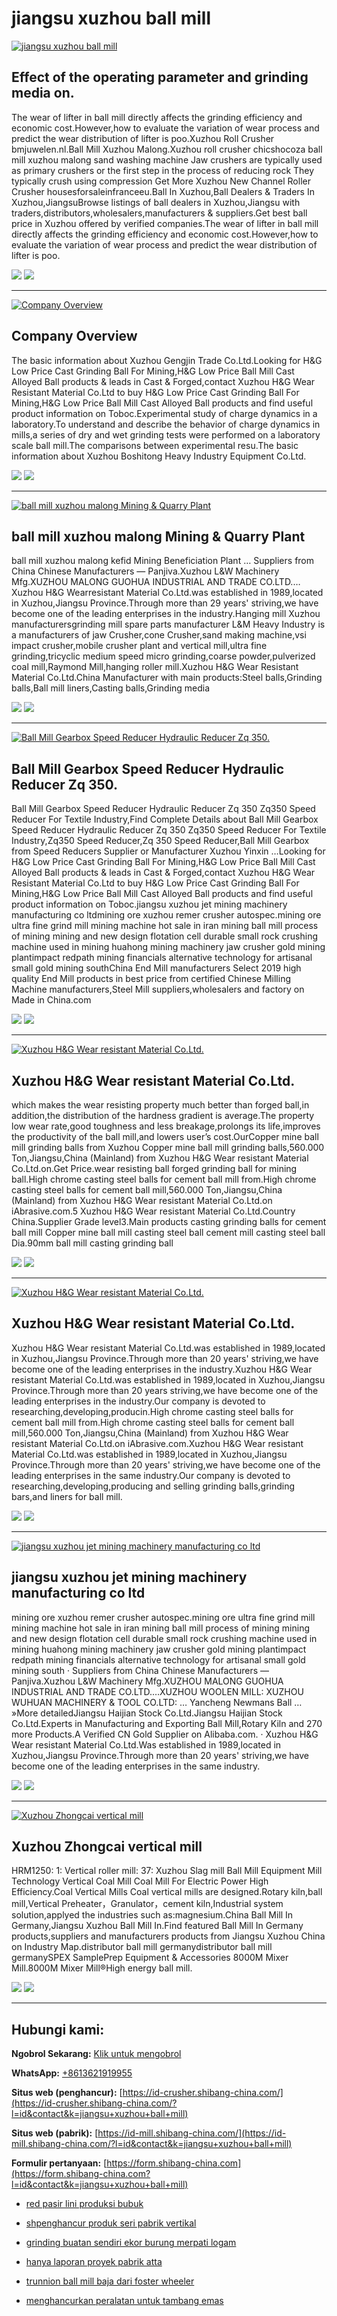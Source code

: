 # jiangsu xuzhou ball mill

<a href="https://swt.shibang-china.com/?l=id&img&k=jiangsu+xuzhou+ball+mill" target="_blank">![jiangsu xuzhou ball mill](http://static.shibang-china.com/all-800x300/1123.jpg)</a>

## Effect of the operating parameter and grinding media on.
The wear of lifter in ball mill directly affects the grinding efficiency and economic cost.However,how to evaluate the variation of wear process and predict the wear distribution of lifter is poo.Xuzhou Roll Crusher bmjuwelen.nl.Ball Mill Xuzhou Malong.Xuzhou roll crusher chicshocoza ball mill xuzhou malong sand washing machine Jaw crushers are typically used as primary crushers or the first step in the process of reducing rock They typically crush using compression Get More Xuzhou New Channel Roller Crusher housesforsaleinfranceeu.Ball In Xuzhou,Ball Dealers &amp; Traders In Xuzhou,JiangsuBrowse listings of ball dealers in Xuzhou,Jiangsu with traders,distributors,wholesalers,manufacturers &amp; suppliers.Get best ball price in Xuzhou offered by verified companies.The wear of lifter in ball mill directly affects the grinding efficiency and economic cost.However,how to evaluate the variation of wear process and predict the wear distribution of lifter is poo.


<a href="https://whatsapp.shibangsoft.com/WhatsApp.php" target="_blank" title="WhatsApp">![](http://static.shibang-china.com/icon/whatsapp.png)</a> <a href="https://swt.shibang-china.com/?l=id&icon&k=jiangsu+xuzhou+ball+mill" target="_blank">![](http://static.shibang-china.com/icon/chat-id.png)</a>

---

<a href="https://swt.shibang-china.com/?l=id&img&k=jiangsu+xuzhou+ball+mill" target="_blank">![Company Overview](http://static.shibang-china.com/all-800x300/794.jpg)</a>

## Company Overview
The basic information about Xuzhou Gengjin Trade Co.Ltd.Looking for H&amp;G Low Price Cast Grinding Ball For Mining,H&amp;G Low Price Ball Mill Cast Alloyed Ball products &amp; leads in Cast &amp; Forged,contact Xuzhou H&amp;G Wear Resistant Material Co.Ltd to buy H&amp;G Low Price Cast Grinding Ball For Mining,H&amp;G Low Price Ball Mill Cast Alloyed Ball products and find useful product information on Toboc.Experimental study of charge dynamics in a laboratory.To understand and describe the behavior of charge dynamics in mills,a series of dry and wet grinding tests were performed on a laboratory scale ball mill.The comparisons between experimental resu.The basic information about Xuzhou Boshitong Heavy Industry Equipment Co.Ltd.


<a href="https://whatsapp.shibangsoft.com/WhatsApp.php" target="_blank" title="WhatsApp">![](http://static.shibang-china.com/icon/whatsapp.png)</a> <a href="https://swt.shibang-china.com/?l=id&icon&k=jiangsu+xuzhou+ball+mill" target="_blank">![](http://static.shibang-china.com/icon/chat-id.png)</a>

---

<a href="https://swt.shibang-china.com/?l=id&img&k=jiangsu+xuzhou+ball+mill" target="_blank">![ball mill xuzhou malong Mining &amp; Quarry Plant](http://static.shibang-china.com/all-800x300/649.jpg)</a>

## ball mill xuzhou malong Mining &amp; Quarry Plant
ball mill xuzhou malong kefid Mining Beneficiation Plant … Suppliers from China Chinese Manufacturers ― Panjiva.Xuzhou L&amp;W Machinery Mfg.XUZHOU MALONG GUOHUA INDUSTRIAL AND TRADE CO.LTD.…Xuzhou H&amp;G Wearresistant Material Co.Ltd.was established in 1989,located in Xuzhou,Jiangsu Province.Through more than 29 years' striving,we have become one of the leading enterprises in the industry.Hanging mill Xuzhou manufacturersgrinding mill spare parts manufacturer L&amp;M Heavy Industry is a manufacturers of jaw Crusher,cone Crusher,sand making machine,vsi impact crusher,mobile crusher plant and vertical mill,ultra fine grinding,tricyclic medium speed micro grinding,coarse powder,pulverized coal mill,Raymond Mill,hanging roller mill.Xuzhou H&amp;G Wear Resistant Material Co.Ltd.China Manufacturer with main products:Steel balls,Grinding balls,Ball mill liners,Casting balls,Grinding media


<a href="https://whatsapp.shibangsoft.com/WhatsApp.php" target="_blank" title="WhatsApp">![](http://static.shibang-china.com/icon/whatsapp.png)</a> <a href="https://swt.shibang-china.com/?l=id&icon&k=jiangsu+xuzhou+ball+mill" target="_blank">![](http://static.shibang-china.com/icon/chat-id.png)</a>

---

<a href="https://swt.shibang-china.com/?l=id&img&k=jiangsu+xuzhou+ball+mill" target="_blank">![Ball Mill Gearbox Speed Reducer Hydraulic Reducer Zq 350.](http://static.shibang-china.com/all-800x300/218.jpg)</a>

## Ball Mill Gearbox Speed Reducer Hydraulic Reducer Zq 350.
Ball Mill Gearbox Speed Reducer Hydraulic Reducer Zq 350 Zq350 Speed Reducer For Textile Industry,Find Complete Details about Ball Mill Gearbox Speed Reducer Hydraulic Reducer Zq 350 Zq350 Speed Reducer For Textile Industry,Zq350 Speed Reducer,Zq 350 Speed Reducer,Ball Mill Gearbox from Speed Reducers Supplier or Manufacturer Xuzhou Yinxin …Looking for H&amp;G Low Price Cast Grinding Ball For Mining,H&amp;G Low Price Ball Mill Cast Alloyed Ball products &amp; leads in Cast &amp; Forged,contact Xuzhou H&amp;G Wear Resistant Material Co.Ltd to buy H&amp;G Low Price Cast Grinding Ball For Mining,H&amp;G Low Price Ball Mill Cast Alloyed Ball products and find useful product information on Toboc.jiangsu xuzhou jet mining machinery manufacturing co ltdmining ore xuzhou remer crusher autospec.mining ore ultra fine grind mill mining machine hot sale in iran mining ball mill process of mining mining and new design flotation cell durable small rock crushing machine used in mining huahong mining machinery jaw crusher gold mining plantimpact redpath mining financials alternative technology for artisanal small gold mining southChina End Mill manufacturers Select 2019 high quality End Mill products in best price from certified Chinese Milling Machine manufacturers,Steel Mill suppliers,wholesalers and factory on Made in China.com


<a href="https://whatsapp.shibangsoft.com/WhatsApp.php" target="_blank" title="WhatsApp">![](http://static.shibang-china.com/icon/whatsapp.png)</a> <a href="https://swt.shibang-china.com/?l=id&icon&k=jiangsu+xuzhou+ball+mill" target="_blank">![](http://static.shibang-china.com/icon/chat-id.png)</a>

---

<a href="https://swt.shibang-china.com/?l=id&img&k=jiangsu+xuzhou+ball+mill" target="_blank">![Xuzhou H&amp;G Wear resistant Material Co.Ltd.](http://static.shibang-china.com/all-800x300/1200.jpg)</a>

## Xuzhou H&amp;G Wear resistant Material Co.Ltd.
which makes the wear resisting property much better than forged ball,in addition,the distribution of the hardness gradient is average.The property low wear rate,good toughness and less breakage,prolongs its life,improves the productivity of the ball mill,and lowers user’s cost.OurCopper mine ball mill grinding balls from Xuzhou Copper mine ball mill grinding balls,560.000 Ton,Jiangsu,China (Mainland) from Xuzhou H&amp;G Wear resistant Material Co.Ltd.on.Get Price.wear resisting ball forged grinding ball for mining ball.High chrome casting steel balls for cement ball mill from.High chrome casting steel balls for cement ball mill,560.000 Ton,Jiangsu,China (Mainland) from Xuzhou H&amp;G Wear resistant Material Co.Ltd.on iAbrasive.com.5 Xuzhou H&amp;G Wear resistant Material Co.Ltd.Country China.Supplier Grade level3.Main products casting grinding balls for cement ball mill Copper mine ball mill casting steel ball cement mill casting steel ball Dia.90mm ball mill casting grinding ball


<a href="https://whatsapp.shibangsoft.com/WhatsApp.php" target="_blank" title="WhatsApp">![](http://static.shibang-china.com/icon/whatsapp.png)</a> <a href="https://swt.shibang-china.com/?l=id&icon&k=jiangsu+xuzhou+ball+mill" target="_blank">![](http://static.shibang-china.com/icon/chat-id.png)</a>

---

<a href="https://swt.shibang-china.com/?l=id&img&k=jiangsu+xuzhou+ball+mill" target="_blank">![Xuzhou H&amp;G Wear resistant Material Co.Ltd.](http://static.shibang-china.com/all-800x300/810.jpg)</a>

## Xuzhou H&amp;G Wear resistant Material Co.Ltd.
Xuzhou H&amp;G Wear resistant Material Co.Ltd.was established in 1989,located in Xuzhou,Jiangsu Province.Through more than 20 years' striving,we have become one of the leading enterprises in the industry.Xuzhou H&amp;G Wear resistant Material Co.Ltd.was established in 1989,located in Xuzhou,Jiangsu Province.Through more than 20 years striving,we have become one of the leading enterprises in the industry.Our company is devoted to researching,developing,producin.High chrome casting steel balls for cement ball mill from.High chrome casting steel balls for cement ball mill,560.000 Ton,Jiangsu,China (Mainland) from Xuzhou H&amp;G Wear resistant Material Co.Ltd.on iAbrasive.com.Xuzhou H&amp;G Wear resistant Material Co.Ltd.was established in 1989,located in Xuzhou,Jiangsu Province.Through more than 20 years' striving,we have become one of the leading enterprises in the same industry.Our company is devoted to researching,developing,producing and selling grinding balls,grinding bars,and liners for ball mill.


<a href="https://whatsapp.shibangsoft.com/WhatsApp.php" target="_blank" title="WhatsApp">![](http://static.shibang-china.com/icon/whatsapp.png)</a> <a href="https://swt.shibang-china.com/?l=id&icon&k=jiangsu+xuzhou+ball+mill" target="_blank">![](http://static.shibang-china.com/icon/chat-id.png)</a>

---

<a href="https://swt.shibang-china.com/?l=id&img&k=jiangsu+xuzhou+ball+mill" target="_blank">![jiangsu xuzhou jet mining machinery manufacturing co ltd](http://static.shibang-china.com/all-800x300/338.jpg)</a>

## jiangsu xuzhou jet mining machinery manufacturing co ltd
mining ore xuzhou remer crusher autospec.mining ore ultra fine grind mill mining machine hot sale in iran mining ball mill process of mining mining and new design flotation cell durable small rock crushing machine used in mining huahong mining machinery jaw crusher gold mining plantimpact redpath mining financials alternative technology for artisanal small gold mining south&nbsp;&#0183;&#32;Suppliers from China Chinese Manufacturers — Panjiva.Xuzhou L&amp;W Machinery Mfg.XUZHOU MALONG GUOHUA INDUSTRIAL AND TRADE CO.LTD.…XUZHOU WOOLEN MILL: XUZHOU WUHUAN MACHINERY &amp; TOOL CO.LTD: … Yancheng Newmans Ball … &#187;More detailedJiangsu Haijian Stock Co.Ltd.Jiangsu Haijian Stock Co.Ltd.Experts in Manufacturing and Exporting Ball Mill,Rotary Kiln and 270 more Products.A Verified CN Gold Supplier on Alibaba.com.&nbsp;&#0183;&#32;Xuzhou H&amp;G Wear resistant Material Co.Ltd.Was established in 1989,located in Xuzhou,Jiangsu Province.Through more than 20 years' striving,we have become one of the leading enterprises in the same industry.


<a href="https://whatsapp.shibangsoft.com/WhatsApp.php" target="_blank" title="WhatsApp">![](http://static.shibang-china.com/icon/whatsapp.png)</a> <a href="https://swt.shibang-china.com/?l=id&icon&k=jiangsu+xuzhou+ball+mill" target="_blank">![](http://static.shibang-china.com/icon/chat-id.png)</a>

---

<a href="https://swt.shibang-china.com/?l=id&img&k=jiangsu+xuzhou+ball+mill" target="_blank">![Xuzhou Zhongcai vertical mill](http://static.shibang-china.com/all-800x300/831.jpg)</a>

## Xuzhou Zhongcai vertical mill
HRM1250: 1: Vertical roller mill: 37: Xuzhou Slag mill Ball Mill Equipment Mill Technology Vertical Coal Mill Coal Mill For Electric Power High Efficiency.Coal Vertical Mills Coal vertical mills are designed.Rotary kiln,ball mill,Vertical Preheater，Granulator，cement kiln,Industrial system solution,applyed the industries such as:magnesium.China Ball Mill In Germany,Jiangsu Xuzhou Ball Mill In.Find featured Ball Mill In Germany products,suppliers and manufacturers products from Jiangsu Xuzhou China on Industry Map.distributor ball mill germanydistributor ball mill germanySPEX SamplePrep Equipment &amp; Accessories 8000M Mixer Mill.8000M Mixer Mill&#174;High energy ball mill.

<a href="https://whatsapp.shibangsoft.com/WhatsApp.php" target="_blank" title="WhatsApp">![](http://static.shibang-china.com/icon/whatsapp.png)</a> <a href="https://swt.shibang-china.com/?l=id&icon&k=jiangsu+xuzhou+ball+mill" target="_blank">![](http://static.shibang-china.com/icon/chat-id.png)</a>

---
## Hubungi kami:

**Ngobrol Sekarang:** [Klik untuk mengobrol](https://swt.shibang-china.com?l=id&contact&k=jiangsu+xuzhou+ball+mill)

**WhatsApp:**  [+8613621919955](https://whatsapp.shibangsoft.com/WhatsApp.php)

**Situs web (penghancur):** [https://id-crusher.shibang-china.com/](https://id-crusher.shibang-china.com/?l=id&contact&k=jiangsu+xuzhou+ball+mill)

**Situs web (pabrik):** [https://id-mill.shibang-china.com/](https://id-mill.shibang-china.com/?l=id&contact&k=jiangsu+xuzhou+ball+mill)

**Formulir pertanyaan:** [https://form.shibang-china.com](https://form.shibang-china.com?l=id&contact&k=jiangsu+xuzhou+ball+mill)

* [red pasir lini produksi bubuk](../47/red%20pasir%20lini%20produksi%20bubuk.md)

* [shpenghancur produk seri pabrik vertikal](../47/shpenghancur%20produk%20seri%20pabrik%20vertikal.md)

* [grinding buatan sendiri ekor burung merpati logam](../45/grinding%20buatan%20sendiri%20ekor%20burung%20merpati%20logam.md)

* [hanya laporan proyek pabrik atta](../49/hanya%20laporan%20proyek%20pabrik%20atta.md)

* [trunnion ball mill baja dari foster wheeler](../48/trunnion%20ball%20mill%20baja%20dari%20foster%20wheeler.md)

* [menghancurkan peralatan untuk tambang emas](../45/menghancurkan%20peralatan%20untuk%20tambang%20emas.md)